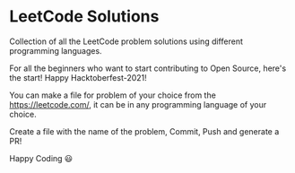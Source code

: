 # LeetCode Solutions
Collection of all the LeetCode problem solutions using different programming languages.

For all the beginners who want to start contributing to Open Source, here's the start! Happy Hacktoberfest-2021!

You can make a file for problem of your choice from the https://leetcode.com/, it can be in any programming language of your choice. 

Create a file with the name of the problem, Commit, Push and generate a PR!

Happy Coding :smiley:
